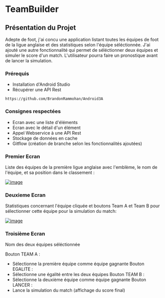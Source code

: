 # TeamBuilder


## Présentation du Projet

Adepte de foot, j'ai concu une application listant toutes les équipes de foot de la ligue anglaise et des statistiques selon l'équipe séléctionnée.
J'ai ajouté une autre fonctionnalité qui permet de séléctionner deux équipes et simuler le score d'un match. L'utilisateur pourra faire un pronostique avant de lancer la simulation.

### Prérequis

* Installation d'Android Studio
* Récupérer une API Rest

```
https://github.com/BrandonRammohan/Android3A
```

### Consignes respectées

* Ecran avec une liste d'éléments
* Ecran avec le détail d'un élément
* Appel Webservice à une API Rest
* Stockage de données en cache
* Gitflow (création de branche selon les fonctionnalités ajoutées)


### Premier Ecran

Liste des équipes de la première ligue anglaise avec l'emblème, le nom de l'équipe, et sa position dans le classement :

[
![image](https://user-images.githubusercontent.com/62753668/83982707-045a4700-a929-11ea-9cb3-0fc9be378887.png)
](url)

### Deuxieme Ecran 

Statistiques concernant l'équipe cliquée et boutons Team A et Team B pour sélectionner cette équipe pour la simulation du match:

[
![image](https://user-images.githubusercontent.com/62753668/83982735-4a170f80-a929-11ea-9117-b673e1e7703a.png)
](url)

### Troisième Ecran 
Nom des deux équipes séléctionnée

Bouton TEAM A :
  - Sélectionne la première équipe comme équipe gagnante
Bouton EGALITE :
  - Sélectionne une égalité entre les deux équipes
Bouton TEAM B : 
  - Sélectionne la deuxième équipe comme équipe gagnante
Bouton LANCER :
  - Lance la simulation du match (affichage du score final)




